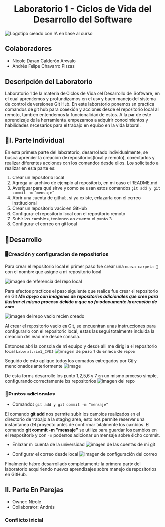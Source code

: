 <h1 align="center"> Laboratorio 1 - Ciclos de Vida del Desarrollo del Software </h1>

![Logotipo creado con IA en base al curso](https://github.com/user-attachments/assets/033c5ab3-8b04-4f81-8f8d-5157a81a3d6e)

## Colaboradores
- Nicole Dayan Calderón Arévalo
- Andrés Felipe Chavarro Plazas

## Descripción del Laboratorio
Laboratorio 1 de la materia de Ciclos de Vida del Desarrollo del Software, en el cual aprendemos y profundizamos en el uso y buen manejo del sistema de control de versiones Git Hub.
En este laboratorio ponemos en practica comandos de git hub para conexión y acciones desde el repositorio local al remoto, tambien entendemos la funcionalidad de estos. A la par de este aprendizaje de la herramienta, empezamos a adquirir conocimientos y habilidades necesarios para el trabajo en equipo en la vida laboral.

## :hammer:I. Parte Individual
En esta primera parte del laboratorio, desarrollado individualmente, se busca aprender la creación de repositorios(local y remoto), conectarlos y realizar diferentes acciones con los comandos desde ellos.
Los solicitado a realizar en esta parte es:
1. Crear un repositorio local
2. Agrega un archivo de ejemplo al repositorio, en mi caso el README.md
3. Averiguar para qué sirve y como se usan estos comandos `git add y git commit -m “mensaje”`
4. Abrir una cuenta de github, si ya existe, enlazarla con el correo institucional
5. Crear un repositorio vacío en GitHub
6. Configurar el repositorio local con el repositorio remoto
7. Subir los cambios, teniendo en cuenta el punto 3
8. Configurar el correo en git local

## :rocket:Desarrollo
### :desktop_computer:Creación y configuración de repositorios
Para crear el repositorio local el primer paso fue crear una `nueva carpeta 📁` con el nombre que asigne a mi repositorio local

![imagen de referencia del repo local](https://github.com/user-attachments/assets/f10b7888-8f87-40f7-8203-ea76f60252e0)

Para efectos practicos el paso siguiente que realice fue crear el repositorio en Git
**_Me apoyo con imagenes de repositorios adicionales que cree para ilustrar el mismo proceso debido a que no fotodocumente la creación de este_**

![imagen del repo vacio recien creado](https://github.com/user-attachments/assets/39e65794-9559-479e-91fa-6fc1775c3c17)

Al crear el repositorio vacio en Git, se encuentran unas instrucciones para configurarlo con el repositorio local, estas las segui totalmente incluida la creación del read me desde consola. 

Entonces abri la consola de mi equipo y desde alli me dirigi a el repositorio local `Laboratorio1_CVDS`
![imagen de paso 1 de enlace de repos](https://github.com/user-attachments/assets/eb904bc4-bad6-4690-875b-d99a8f0ea0e8)

Seguido de esto aplique todos los comados entregados por Git y mencionados anteriormente
![image](https://github.com/user-attachments/assets/920f8d96-7440-47a6-b3e1-d8838accf9b6)

De esta forma desarrolle los punto 1,2,5,6 y 7 en un mismo proceso simple, configurando correctamente los repositorios
![imagen del repo](https://github.com/user-attachments/assets/d65fef6b-330b-429e-898d-5290b0bf6113)

### :pencil:Puntos adicionales
- Comandos `git add y git commit -m “mensaje”`

El comando **git add** nos permite subir los cambios realizados en el directorio de trabajo a la staging area, esto nos permite reservar una instantanea del proyecto antes de confirmar totalmente los cambios.
El comando **git commit -m "mensaje"** se utiliza para guardar los cambios en el respositorio y con `-m` podemos adicionar un mensaje sobre dicho commit.

- Enlazar mi cuenta de la universidad
![imagen de las cuentas de mi git](https://github.com/user-attachments/assets/93de00bb-e8d6-4bf2-9eea-4fd3af3c9d26)

- Configurar el correo desde local
![imagen de configuración del correo](https://github.com/user-attachments/assets/87baf204-f9e0-4c1c-9c1a-3eaae5dc6141)

Finalmente habre desarrollado completamente la primera parte del laboratorio adquiriendo nuevos aprendizajes sobre manejo de repositorios en GitHub.

## II. Parte En Parejas
- Owner: Nicole
- Collaborator: Andrés

### Conflicto inicial
